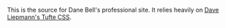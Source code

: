 This is the source for Dane Bell's professional site. It relies heavily on [Dave Liepmann's Tufte CSS](https://github.com/daveliepmann/tufte-css).